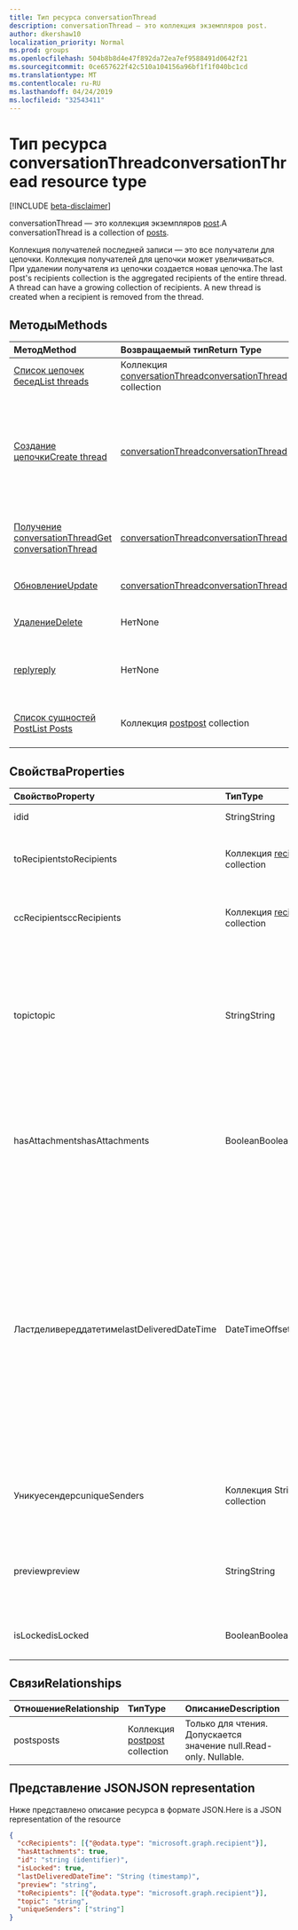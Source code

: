 ```yaml
---
title: Тип ресурса conversationThread
description: conversationThread — это коллекция экземпляров post.
author: dkershaw10
localization_priority: Normal
ms.prod: groups
ms.openlocfilehash: 504b8b8d4e47f892da72ea7ef9588491d0642f21
ms.sourcegitcommit: 0ce657622f42c510a104156a96bf1f1f040bc1cd
ms.translationtype: MT
ms.contentlocale: ru-RU
ms.lasthandoff: 04/24/2019
ms.locfileid: "32543411"
---
```

# <a name="conversationthread-resource-type"></a><span data-ttu-id="74e02-103">Тип ресурса conversationThread</span><span class="sxs-lookup"><span data-stu-id="74e02-103">conversationThread resource type</span></span>

[!INCLUDE [beta-disclaimer](../../includes/beta-disclaimer.md)]

<span data-ttu-id="74e02-104">conversationThread — это коллекция экземпляров [post](post.md).</span><span class="sxs-lookup"><span data-stu-id="74e02-104">A conversationThread is a collection of [posts](post.md).</span></span>

<span data-ttu-id="74e02-p101">Коллекция получателей последней записи — это все получатели для цепочки. Коллекция получателей для цепочки может увеличиваться. При удалении получателя из цепочки создается новая цепочка.</span><span class="sxs-lookup"><span data-stu-id="74e02-p101">The last post's recipients collection is the aggregated recipients of the entire thread. A thread can have a growing collection of recipients. A new thread is created when a recipient is removed from the thread.</span></span>

## <a name="methods"></a><span data-ttu-id="74e02-108">Методы</span><span class="sxs-lookup"><span data-stu-id="74e02-108">Methods</span></span>

| <span data-ttu-id="74e02-109">Метод</span><span class="sxs-lookup"><span data-stu-id="74e02-109">Method</span></span>       | <span data-ttu-id="74e02-110">Возвращаемый тип</span><span class="sxs-lookup"><span data-stu-id="74e02-110">Return Type</span></span>  |<span data-ttu-id="74e02-111">Описание</span><span class="sxs-lookup"><span data-stu-id="74e02-111">Description</span></span>|
|:---------------|:--------|:----------|
|[<span data-ttu-id="74e02-112">Список цепочек бесед</span><span class="sxs-lookup"><span data-stu-id="74e02-112">List threads</span></span>](../api/group-list-threads.md) | <span data-ttu-id="74e02-113">Коллекция [conversationThread](conversationthread.md)</span><span class="sxs-lookup"><span data-stu-id="74e02-113">[conversationThread](conversationthread.md) collection</span></span> |<span data-ttu-id="74e02-114">Получение всех цепочек группы.</span><span class="sxs-lookup"><span data-stu-id="74e02-114">Get all the threads of a group.</span></span>|
|[<span data-ttu-id="74e02-115">Создание цепочки</span><span class="sxs-lookup"><span data-stu-id="74e02-115">Create thread</span></span>](../api/group-post-threads.md) | [<span data-ttu-id="74e02-116">conversationThread</span><span class="sxs-lookup"><span data-stu-id="74e02-116">conversationThread</span></span>](conversationthread.md) |<span data-ttu-id="74e02-p102">Создание беседы путем создания цепочки. В группе создаются беседа, цепочка беседы и запись.</span><span class="sxs-lookup"><span data-stu-id="74e02-p102">Start a new conversation by first creating a thread. A new conversation, conversation thread, and post are created in the group.</span></span>|
|[<span data-ttu-id="74e02-119">Получение conversationThread</span><span class="sxs-lookup"><span data-stu-id="74e02-119">Get conversationThread</span></span>](../api/conversationthread-get.md) | [<span data-ttu-id="74e02-120">conversationThread</span><span class="sxs-lookup"><span data-stu-id="74e02-120">conversationThread</span></span>](conversationthread.md) |<span data-ttu-id="74e02-121">Получение определенной цепочки, принадлежащей группе.</span><span class="sxs-lookup"><span data-stu-id="74e02-121">Get a specific thread that belongs to a group.</span></span> |
|[<span data-ttu-id="74e02-122">Обновление</span><span class="sxs-lookup"><span data-stu-id="74e02-122">Update</span></span>](../api/conversationthread-update.md) | [<span data-ttu-id="74e02-123">conversationThread</span><span class="sxs-lookup"><span data-stu-id="74e02-123">conversationThread</span></span>](conversationthread.md)  |<span data-ttu-id="74e02-124">Обновление объекта conversationThread.</span><span class="sxs-lookup"><span data-stu-id="74e02-124">Update conversationThread object.</span></span> |
|[<span data-ttu-id="74e02-125">Удаление</span><span class="sxs-lookup"><span data-stu-id="74e02-125">Delete</span></span>](../api/conversationthread-delete.md) | <span data-ttu-id="74e02-126">Нет</span><span class="sxs-lookup"><span data-stu-id="74e02-126">None</span></span> |<span data-ttu-id="74e02-127">Удаление объекта conversationThread.</span><span class="sxs-lookup"><span data-stu-id="74e02-127">Delete conversationThread object.</span></span> |
|[<span data-ttu-id="74e02-128">reply</span><span class="sxs-lookup"><span data-stu-id="74e02-128">reply</span></span>](../api/conversationthread-reply.md)|<span data-ttu-id="74e02-129">Нет</span><span class="sxs-lookup"><span data-stu-id="74e02-129">None</span></span>|<span data-ttu-id="74e02-130">Создание ответа для этой цепочки с помощью создания сущности Post.</span><span class="sxs-lookup"><span data-stu-id="74e02-130">Reply to this thread by creating a new Post entity.</span></span>|
|[<span data-ttu-id="74e02-131">Список сущностей Post</span><span class="sxs-lookup"><span data-stu-id="74e02-131">List Posts</span></span>](../api/conversationthread-list-posts.md) |<span data-ttu-id="74e02-132">Коллекция [post](post.md)</span><span class="sxs-lookup"><span data-stu-id="74e02-132">[post](post.md) collection</span></span>| <span data-ttu-id="74e02-133">Получение записей для указанной цепочки.</span><span class="sxs-lookup"><span data-stu-id="74e02-133">Get the posts of the specified thread.</span></span> |

## <a name="properties"></a><span data-ttu-id="74e02-134">Свойства</span><span class="sxs-lookup"><span data-stu-id="74e02-134">Properties</span></span>
| <span data-ttu-id="74e02-135">Свойство</span><span class="sxs-lookup"><span data-stu-id="74e02-135">Property</span></span>     | <span data-ttu-id="74e02-136">Тип</span><span class="sxs-lookup"><span data-stu-id="74e02-136">Type</span></span>   |<span data-ttu-id="74e02-137">Описание</span><span class="sxs-lookup"><span data-stu-id="74e02-137">Description</span></span>|
|:---------------|:--------|:----------|
|<span data-ttu-id="74e02-138">id</span><span class="sxs-lookup"><span data-stu-id="74e02-138">id</span></span>|<span data-ttu-id="74e02-139">String</span><span class="sxs-lookup"><span data-stu-id="74e02-139">String</span></span>| <span data-ttu-id="74e02-140">Только для чтения.</span><span class="sxs-lookup"><span data-stu-id="74e02-140">Read-only.</span></span>|
|<span data-ttu-id="74e02-141">toRecipients</span><span class="sxs-lookup"><span data-stu-id="74e02-141">toRecipients</span></span>|<span data-ttu-id="74e02-142">Коллекция [recipient](recipient.md)</span><span class="sxs-lookup"><span data-stu-id="74e02-142">[recipient](recipient.md) collection</span></span>|<span data-ttu-id="74e02-143">Получатели в поле "Кому" для цепочки.</span><span class="sxs-lookup"><span data-stu-id="74e02-143">The To: recipients for the thread.</span></span>|
|<span data-ttu-id="74e02-144">ccRecipients</span><span class="sxs-lookup"><span data-stu-id="74e02-144">ccRecipients</span></span>|<span data-ttu-id="74e02-145">Коллекция [recipient](recipient.md)</span><span class="sxs-lookup"><span data-stu-id="74e02-145">[recipient](recipient.md) collection</span></span>|<span data-ttu-id="74e02-146">Получатели в поле "Копия" для цепочки.</span><span class="sxs-lookup"><span data-stu-id="74e02-146">The Cc: recipients for the thread.</span></span>|
|<span data-ttu-id="74e02-147">topic</span><span class="sxs-lookup"><span data-stu-id="74e02-147">topic</span></span>|<span data-ttu-id="74e02-148">String</span><span class="sxs-lookup"><span data-stu-id="74e02-148">String</span></span>|<span data-ttu-id="74e02-p103">Тема беседы. Это свойство можно задать при создании беседы, но его невозможно обновить.</span><span class="sxs-lookup"><span data-stu-id="74e02-p103">The topic of the conversation. This property can be set when the conversation is created, but it cannot be updated.</span></span>||
|<span data-ttu-id="74e02-151">hasAttachments</span><span class="sxs-lookup"><span data-stu-id="74e02-151">hasAttachments</span></span>|<span data-ttu-id="74e02-152">Boolean</span><span class="sxs-lookup"><span data-stu-id="74e02-152">Boolean</span></span>|<span data-ttu-id="74e02-153">Указывает, содержит ли какая-либо запись в этой цепочке хотя бы одно вложение.</span><span class="sxs-lookup"><span data-stu-id="74e02-153">Indicates whether any of the posts within this thread has at least one attachment.</span></span>|
|<span data-ttu-id="74e02-154">Ластделивереддатетиме</span><span class="sxs-lookup"><span data-stu-id="74e02-154">lastDeliveredDateTime</span></span>|<span data-ttu-id="74e02-155">DateTimeOffset</span><span class="sxs-lookup"><span data-stu-id="74e02-155">DateTimeOffset</span></span>|<span data-ttu-id="74e02-p104">Тип Timestamp представляет сведения о времени и дате с использованием формата ISO 8601 (всегда используется формат UTC). Например, значение полуночи 1 января 2014 г. в формате UTC выглядит так: `'2014-01-01T00:00:00Z'`.</span><span class="sxs-lookup"><span data-stu-id="74e02-p104">The Timestamp type represents date and time information using ISO 8601 format and is always in UTC time. For example, midnight UTC on Jan 1, 2014 would look like this: `'2014-01-01T00:00:00Z'`</span></span>|
|<span data-ttu-id="74e02-158">Уникуесендерс</span><span class="sxs-lookup"><span data-stu-id="74e02-158">uniqueSenders</span></span>|<span data-ttu-id="74e02-159">Коллекция String</span><span class="sxs-lookup"><span data-stu-id="74e02-159">String collection</span></span>|<span data-ttu-id="74e02-160">Все пользователи, которые отправили сообщение в эту цепочку.</span><span class="sxs-lookup"><span data-stu-id="74e02-160">All the users that sent a message to this thread.</span></span>|
|<span data-ttu-id="74e02-161">preview</span><span class="sxs-lookup"><span data-stu-id="74e02-161">preview</span></span>|<span data-ttu-id="74e02-162">String</span><span class="sxs-lookup"><span data-stu-id="74e02-162">String</span></span>|<span data-ttu-id="74e02-163">Краткая сводка из текста последней записи в этой беседе.</span><span class="sxs-lookup"><span data-stu-id="74e02-163">A short summary from the body of the latest post in this converstaion.</span></span>|
|<span data-ttu-id="74e02-164">isLocked</span><span class="sxs-lookup"><span data-stu-id="74e02-164">isLocked</span></span>|<span data-ttu-id="74e02-165">Boolean</span><span class="sxs-lookup"><span data-stu-id="74e02-165">Boolean</span></span>|<span data-ttu-id="74e02-166">Указывает, заблокирована ли цепочка.</span><span class="sxs-lookup"><span data-stu-id="74e02-166">Indicates if the thread is locked.</span></span>|

## <a name="relationships"></a><span data-ttu-id="74e02-167">Связи</span><span class="sxs-lookup"><span data-stu-id="74e02-167">Relationships</span></span>
| <span data-ttu-id="74e02-168">Отношение</span><span class="sxs-lookup"><span data-stu-id="74e02-168">Relationship</span></span> | <span data-ttu-id="74e02-169">Тип</span><span class="sxs-lookup"><span data-stu-id="74e02-169">Type</span></span>   |<span data-ttu-id="74e02-170">Описание</span><span class="sxs-lookup"><span data-stu-id="74e02-170">Description</span></span>|
|:---------------|:--------|:----------|
|<span data-ttu-id="74e02-171">posts</span><span class="sxs-lookup"><span data-stu-id="74e02-171">posts</span></span>|<span data-ttu-id="74e02-172">Коллекция [post](post.md)</span><span class="sxs-lookup"><span data-stu-id="74e02-172">[post](post.md) collection</span></span>| <span data-ttu-id="74e02-p105">Только для чтения. Допускается значение null.</span><span class="sxs-lookup"><span data-stu-id="74e02-p105">Read-only. Nullable.</span></span>|

## <a name="json-representation"></a><span data-ttu-id="74e02-175">Представление JSON</span><span class="sxs-lookup"><span data-stu-id="74e02-175">JSON representation</span></span>

<span data-ttu-id="74e02-176">Ниже представлено описание ресурса в формате JSON.</span><span class="sxs-lookup"><span data-stu-id="74e02-176">Here is a JSON representation of the resource</span></span>

<!-- {
  "blockType": "resource",
  "optionalProperties": [
    "posts"
  ],
  "keyProperty": "id",
  "@odata.type": "microsoft.graph.conversationThread"
}-->

```json
{
  "ccRecipients": [{"@odata.type": "microsoft.graph.recipient"}],
  "hasAttachments": true,
  "id": "string (identifier)",
  "isLocked": true,
  "lastDeliveredDateTime": "String (timestamp)",
  "preview": "string",
  "toRecipients": [{"@odata.type": "microsoft.graph.recipient"}],
  "topic": "string",
  "uniqueSenders": ["string"]
}

```


<!-- uuid: 8fcb5dbc-d5aa-4681-8e31-b001d5168d79
2015-10-25 14:57:30 UTC -->
<!--
{
  "type": "#page.annotation",
  "description": "conversationThread resource",
  "keywords": "",
  "section": "documentation",
  "tocPath": "",
  "suppressions": [
    "Error: /api-reference/beta/resources/conversationthread.md:\r\n      Exception processing links.\r\n    System.ArgumentException: Link Definition was null. Link text: !INCLUDE [beta-disclaimer](../../includes/beta-disclaimer.md)\r\n      at ApiDoctor.Validation.DocFile.get_LinkDestinations()\r\n      at ApiDoctor.Validation.DocSet.ValidateLinks(Boolean includeWarnings, String[] relativePathForFiles, IssueLogger issues, Boolean requireFilenameCaseMatch, Boolean printOrphanedFiles)"
  ]
}
-->
